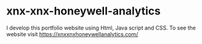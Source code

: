 # xnx-xnx-honeywell-analytics
I develop this portfolio website using Html, Java script and CSS. To see the website visit https://xnxxnxhoneywellanalytics.com/
